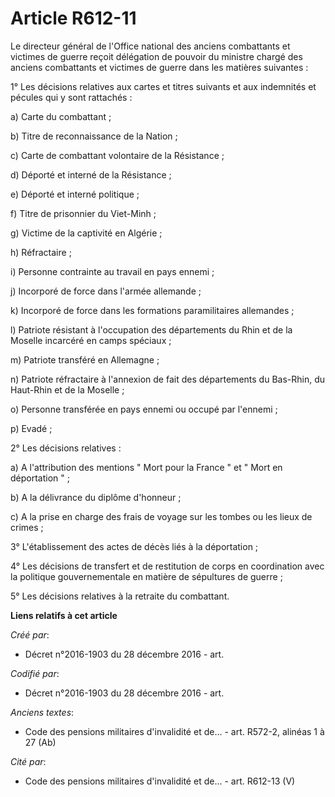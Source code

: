 # Article R612-11

Le directeur général de l'Office national des anciens combattants et victimes de guerre reçoit délégation de pouvoir du
ministre chargé des anciens combattants et victimes de guerre dans les matières suivantes :

1° Les décisions relatives aux cartes et titres suivants et aux indemnités et pécules qui y sont rattachés :

a) Carte du combattant ;

b) Titre de reconnaissance de la Nation ;

c) Carte de combattant volontaire de la Résistance ;

d) Déporté et interné de la Résistance ;

e) Déporté et interné politique ;

f) Titre de prisonnier du Viet-Minh ;

g) Victime de la captivité en Algérie ;

h) Réfractaire ;

i) Personne contrainte au travail en pays ennemi ;

j) Incorporé de force dans l'armée allemande ;

k) Incorporé de force dans les formations paramilitaires allemandes ;

l) Patriote résistant à l'occupation des départements du Rhin et de la Moselle incarcéré en camps spéciaux ;

m) Patriote transféré en Allemagne ;

n) Patriote réfractaire à l'annexion de fait des départements du Bas-Rhin, du Haut-Rhin et de la Moselle ;

o) Personne transférée en pays ennemi ou occupé par l'ennemi ;

p) Evadé ;

2° Les décisions relatives :

a) A l'attribution des mentions " Mort pour la France " et " Mort en déportation " ;

b) A la délivrance du diplôme d'honneur ;

c) A la prise en charge des frais de voyage sur les tombes ou les lieux de crimes ;

3° L'établissement des actes de décès liés à la déportation ;

4° Les décisions de transfert et de restitution de corps en coordination avec la politique gouvernementale en matière de
sépultures de guerre ;

5° Les décisions relatives à la retraite du combattant.

**Liens relatifs à cet article**

_Créé par_:

  - Décret n°2016-1903 du 28 décembre 2016 - art.

_Codifié par_:

  - Décret n°2016-1903 du 28 décembre 2016 - art.

_Anciens textes_:

  - Code des pensions militaires d'invalidité et de... - art. R572-2, alinéas 1 à 27 (Ab)

_Cité par_:

  - Code des pensions militaires d'invalidité et de... - art. R612-13 (V)
